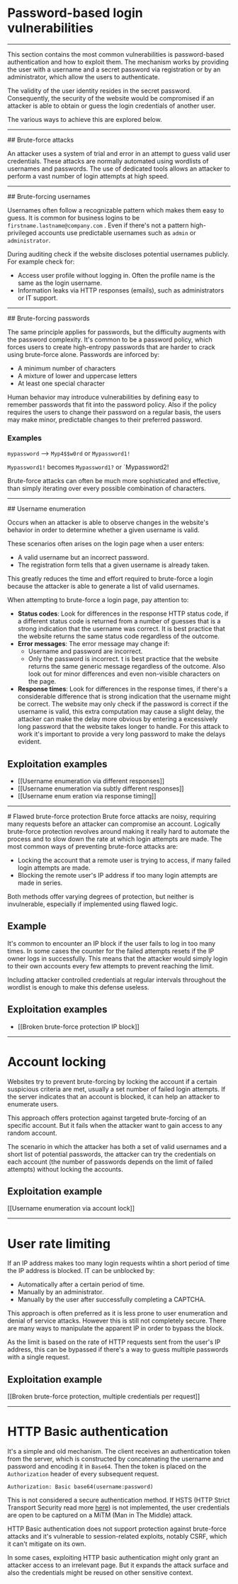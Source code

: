 # Password-based login vulnerabilities
<hr>

This section contains the most common vulnerabilities is password-based authentication and how to exploit them. The mechanism works by providing the user with a username and a secret password via registration or by an administrator, which allow the users to authenticate.

The validity of the user identity resides in the secret password. Consequently, the security of the website would be compromised if an attacker is able to obtain or guess the login credentials of another user.

The various ways to achieve this are explored below.
<hr>
## Brute-force attacks

An attacker uses a system of trial and error in an attempt to guess valid user credentials. These attacks are normally automated using wordlists of usernames and passwords. The use of dedicated tools allows an attacker to perform a vast number of login attempts at high speed.
<hr>
## Brute-forcing usernames

Usernames often follow a recognizable pattern which makes them easy to guess. It is common for business logins to be `firstname.lastname@company.com` . Even if there's not a pattern high-privileged accounts use predictable usernames such as `admin` or `administrator`.

During auditing check if the website discloses potential usernames publicly. For example check for:
- Access user profile without logging in. Often the profile name is the same as the login username.
- Information leaks via HTTP responses (emails), such as administrators or IT support.
<hr>
## Brute-forcing passwords

The same principle applies for passwords, but the difficulty augments with the password complexity. It's common to be a password policy, which forces users to create high-entropy passwords that are harder to crack using brute-force alone. Passwords are inforced by:

-   A minimum number of characters
-   A mixture of lower and uppercase letters
-   At least one special character

Human behavior may introduce vulnerabilities by defining easy to remember passwords that fit into the password policy. Also if the policy requires the users to change their password on a regular basis, the users may make minor, predictable changes to their preferred password.

### Examples

`mypassword` --> `Myp4$$w0rd` or `Mypassword1!`

`Mypassword1!` becomes `Mypassword1?` or `Mypassword2!

Brute-force attacks can often be much more sophisticated and effective, than simply iterating over every possible combination of characters.
<hr>
## Username enumeration

Occurs when an attacker is able to observe changes in the website's behavior in order to determine whether a given username is valid.

These scenarios often arises on the login page when a user enters:
- A valid username but an incorrect password.
- The registration form tells that a given username is already taken.

This greatly reduces the time and effort required to brute-force a login because the attacker is able to generate a list of valid usernames.

When attempting to brute-force a login page, pay attention to:
- **Status codes**: Look for differences in the response HTTP status code, if a different status code is returned from a number of guesses that is a strong indication that the username was correct. It is best practice that the website returns the same status code regardless of the outcome.
- **Error messages**: The error message may change if:
	- Username and password are incorrect.
	- Only the password is incorrect.
t is best practice that the website returns the same generic message regardless of the outcome. Also look out for minor differences and even non-visible characters on the page.
- **Response times**: Look for differences in the response times, if there's a considerable difference that is strong indication that the username might be correct. The website may only check if the password is correct if the username is valid, this extra computation may cause a slight delay, the attacker can make the delay more obvious by entering a excessively long password that the website takes longer to handle. For this attack to work it's important to provide a very long password to make the delays evident.

## Exploitation examples
- [[Username enumeration via different responses]]
- [[Username enumeration via subtly different responses]]
- [[Username enum
eration via response timing]]

<hr>
# Flawed brute-force protection
Brute force attacks are noisy, requiring many requests before an attacker can compromise an account. Logically brute-force protection revolves around making it really hard to automate the process and to slow down the rate at which login attempts are made. The most common ways of preventing brute-force attacks are:

- Locking the account that a remote user is trying to access, if many failed login attempts are made.
-  Blocking the remote user's IP address if too many login attempts are made in series.

Both methods offer varying degrees of protection, but neither is invulnerable, especially if implemented using flawed logic.

## Example

It's common to encounter an IP block if the user fails to log in too many times. In some cases the counter for the failed attempts resets if the IP owner logs in successfully. This means that the attacker would simply login to their own accounts every few attempts to prevent reaching the limit.

Including attacker controlled credentials at regular intervals throughout the wordlist is enough to make this defense useless.

## Exploitation examples

- [[Broken brute-force protection IP block]]

<hr>

# Account locking

Websites try to prevent brute-forcing by locking the account if a certain suspicious criteria are met, usually a set number of failed login attempts. If the server indicates that an account is blocked, it can help an attacker to enumerate users.

This approach offers protection against targeted brute-forcing of an specific account. But it fails when the attacker want to gain access to any random account.

The scenario in which the attacker has both a set of valid usernames and a short list of potential passwords, the attacker can try the credentials on each account (the number of passwords depends on the limit of failed attempts) without locking the accounts.

## Exploitation example

[[Username enumeration via account lock]]

<hr>

# User rate limiting

If an IP address makes too many login requests wihtin a short period of time the IP address is blocked. IT can be unblocked by:

- Automatically after a certain period of time.
- Manually by an administrator.
- Manually by the user after successfully completing a CAPTCHA.

This approach is often preferred as it is less prone to user enumeration and denial of service attacks. However this is still not completely secure. There are many ways to manipulate the apparent IP in order to bypass the block.

As the limit is based on the rate of HTTP requests sent from the user's IP address, this can be bypassed if there's a way to guess multiple passwords with a single request.

## Exploitation example

[[Broken brute-force protection, multiple credentials per request]]

<hr>

# HTTP Basic authentication

It's a simple and old mechanism. The client receives an authentication token from the server, which is constructed by concatenating the username and password and encoding it in `Base64`. Then the token is placed on the `Authorization` header of every subsequent request.

```HTTP
Authorization: Basic base64(username:password)
```

This is not considered a secure authentication method. If HSTS (HTTP Strict Transport Security read more [here](https://developer.mozilla.org/en-US/docs/Web/HTTP/Headers/Strict-Transport-Security)) is not implemented, the user credentials are open to be captured on a MiTM (Man in The Middle) attack.

HTTP Basic authentication does not support protection against brute-force attacks and it's vulnerable to session-related exploits, notably CSRF, which it can't mitigate on its own.

In some cases, exploiting HTTP basic authentication might only grant an attacker access to an irrelevant page. But it expands the attack surface and also the credentials might be reused on other sensitive context.